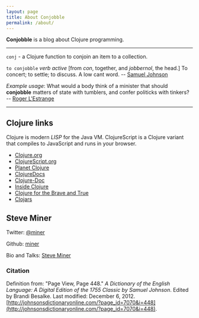 ```yaml
---
layout: page
title: About Conjobble
permalink: /about/
---
```


**Conjobble** is a blog about Clojure programming.

----

`conj` - a Clojure function to conjoin an item to a collection.

`to conjobble` *verb active* \[from *con*, together, and *jobbernol*, the head.\]  To concert; to
settle; to discuss.  A low cant word.  -- [Samuel Johnson][1]

*Example usage*:  What would a body think of a minister that should __conjobble__ matters of
state with tumblers, and confer politicks with tinkers? -- [Roger L'Estrange][2]

----

[1]: https://en.wikipedia.org/wiki/Samuel_Johnson
[2]: https://en.wikipedia.org/wiki/Roger_L%27Estrange



## Clojure links

Clojure is modern *LISP* for the Java VM.  ClojureScript is a Clojure variant that compiles to
JavaScript and runs in your browser.

* [Clojure.org](https://clojure.org/)
* [ClojureScript.org](https://clojurescript.org/)
* [Planet Clojure](http://planet.clojure.in/)
* [ClojureDocs](http://clojuredocs.org)
* [Clojure-Doc](http://clojure-doc.org/)
* [Inside Clojure](http://insideclojure.org/)
* [Clojure for the Brave and True](http://www.braveclojure.com)
* [Clojars](http://clojars.org)

## Steve Miner

Twitter: [@miner](https://twitter.com/miner)

Github: [miner](https://github.com/miner)

Bio and Talks: [Steve Miner](http://velisco.com/steve-miner.html)


### Citation

Definition from: "Page View, Page 448." _A Dictionary of the English Language: A Digital
Edition of the 1755 Classic by Samuel Johnson_. Edited by Brandi Besalke. Last modified:
December 6, 2012.  [http://johnsonsdictionaryonline.com/?page_id=7070&i=448](http://johnsonsdictionaryonline.com/?page_id=7070&i=448).
